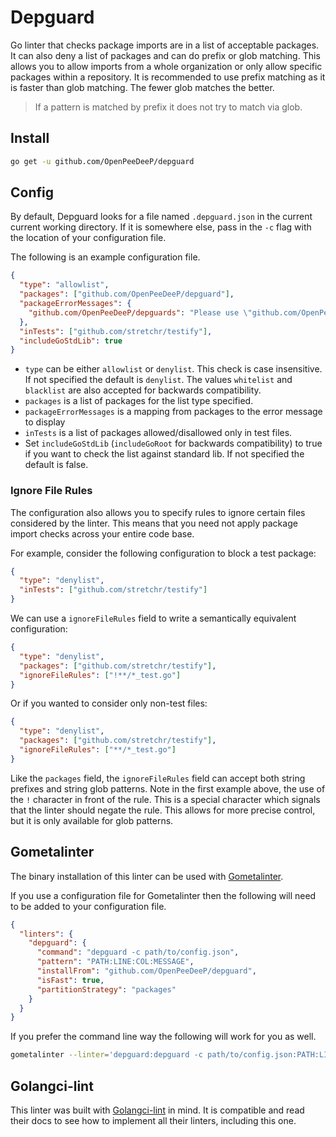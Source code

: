 # Depguard

Go linter that checks package imports are in a list of acceptable packages. It
can also deny a list of packages and can do prefix or glob matching.
This allows you to allow imports from a whole organization or only
allow specific packages within a repository. It is recommended to use prefix
matching as it is faster than glob matching. The fewer glob matches the better.

> If a pattern is matched by prefix it does not try to match via glob.

## Install

```bash
go get -u github.com/OpenPeeDeeP/depguard
```

## Config

By default, Depguard looks for a file named `.depguard.json` in the current
current working directory. If it is somewhere else, pass in the `-c` flag with
the location of your configuration file.

The following is an example configuration file.

```json
{
  "type": "allowlist",
  "packages": ["github.com/OpenPeeDeeP/depguard"],
  "packageErrorMessages": {
    "github.com/OpenPeeDeeP/depguards": "Please use \"github.com/OpenPeeDeeP/depguard\","
  },
  "inTests": ["github.com/stretchr/testify"],
  "includeGoStdLib": true
}
```

- `type` can be either `allowlist` or `denylist`. This check is case insensitive.
  If not specified the default is `denylist`. The values `whitelist` and `blacklist`
  are also accepted for backwards compatibility.
- `packages` is a list of packages for the list type specified.
- `packageErrorMessages` is a mapping from packages to the error message to display
- `inTests` is a list of packages allowed/disallowed only in test files.
- Set `includeGoStdLib` (`includeGoRoot` for backwards compatibility) to true if you want to check the list against standard lib.
  If not specified the default is false.

### Ignore File Rules

The configuration also allows you to specify rules to ignore certain files considered by the linter. This means that you need not apply package import checks across your entire code base.

For example, consider the following configuration to block a test package:
```json
{
  "type": "denylist",
  "inTests": ["github.com/stretchr/testify"]
}
```

We can use a `ignoreFileRules` field to write a semantically equivalent configuration:
```json
{
  "type": "denylist",
  "packages": ["github.com/stretchr/testify"],
  "ignoreFileRules": ["!**/*_test.go"]
}
```

Or if you wanted to consider only non-test files:
```json
{
  "type": "denylist",
  "packages": ["github.com/stretchr/testify"],
  "ignoreFileRules": ["**/*_test.go"]
}
```

Like the `packages` field, the `ignoreFileRules` field can accept both string prefixes and string glob patterns. Note in the first example above, the use of the `!` character in front of the rule. This is a special character which signals that the linter should negate the rule. This allows for more precise control, but it is only available for glob patterns.

## Gometalinter

The binary installation of this linter can be used with
[Gometalinter](github.com/alecthomas/gometalinter).

If you use a configuration file for Gometalinter then the following will need to
be added to your configuration file.

```json
{
  "linters": {
    "depguard": {
      "command": "depguard -c path/to/config.json",
      "pattern": "PATH:LINE:COL:MESSAGE",
      "installFrom": "github.com/OpenPeeDeeP/depguard",
      "isFast": true,
      "partitionStrategy": "packages"
    }
  }
}
```

If you prefer the command line way the following will work for you as well.

```bash
gometalinter --linter='depguard:depguard -c path/to/config.json:PATH:LINE:COL:MESSAGE'
```

## Golangci-lint

This linter was built with
[Golangci-lint](https://github.com/golangci/golangci-lint) in mind. It is compatible
and read their docs to see how to implement all their linters, including this one.
